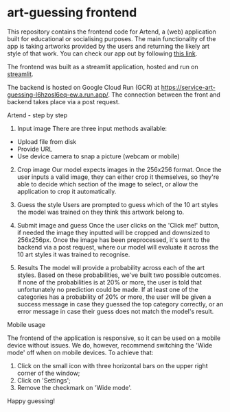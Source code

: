 # art-guessing frontend

This repository contains the frontend code for Artend, a (web) application built for educational or socialising purposes. The main functionality of the app is taking artworks provided by the users and returning the likely art style of that work. You can check our app out by following [this link](https://art-guessing.streamlit.app/).

The frontend was built as a streamlit application, hosted and run on [streamlit](https://streamlit.io/).

The backend is hosted on Google Cloud Run (GCR) at https://service-art-guessing-l6hzosl6eq-ew.a.run.app/. The connection between the front and backend takes place via a post request.

Artend - step by step

1. Input image
There are three input methods available:
- Upload file from disk
- Provide URL
- Use device camera to snap a picture (webcam or mobile)

2. Crop image
Our model expects images in the 256x256 format. Once the user inputs a valid image, they can either crop it themselves, so they're able to decide which section of the image to select, or allow the application to crop it automatically.

3. Guess the style
Users are prompted to guess which of the 10 art styles the model was trained on they think this artwork belong to.

4. Submit image and guess
Once the user clicks on the 'Click me!' button, if needed the image they inputted will be cropped and downsized to 256x256px. Once the image has been preprocessed, it's sent to the backend via a post request, where our model will evaluate it across the 10 art styles it was trained to recognise.

5. Results
The model will provide a probability across each of the art styles. Based on these probabilities, we've built two possible outcomes.
If none of the probabilities is at 20% or more, the user is told that unfortunately no prediction could be made. If at least one of the categories has a probability of 20% or more, the user will be given a success message in case they guessed the top category correctly, or an error message in case their guess does not match the model's result.

Mobile usage

The frontend of the application is responsive, so it can be used on a mobile device without issues. We do, however, recommend switching the 'Wide mode' off when on mobile devices. To achieve that:

1. Click on the small icon with three horizontal bars on the upper right corner of the window;
2. Click on 'Settings';
3. Remove the checkmark on 'Wide mode'.

Happy guessing!
